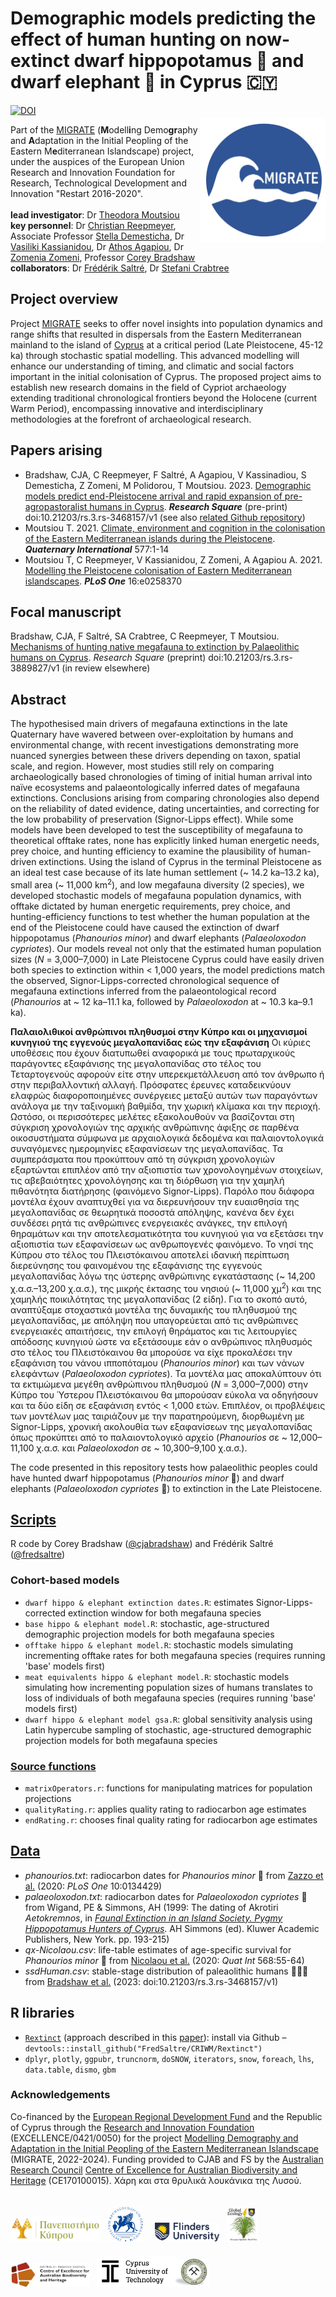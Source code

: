 # Demographic models predicting the effect of human hunting on now-extinct dwarf hippopotamus 🦛 and dwarf elephant 🐘 in Cyprus 🇨🇾
<a href="https://www.ucy.ac.cy/migrate/"><img align="right" src="www/MIGRATElogo.jpg" width="200" style="margin-top: 20px"></a>
<a href="https://doi.org/10.5281/zenodo.10561470"><img src="https://zenodo.org/badge/DOI/10.5281/zenodo.10561470.svg" alt="DOI"></a>

Part of the <a href="https://www.ucy.ac.cy/migrate/">MIGRATE</a> (<strong>M</strong>odell<strong>i</strong>ng Demo<strong>gr</strong>aphy and <strong>A</strong>daptation in the Initial Peopling of the Eastern M<strong>e</strong>diterranean Islandscape) project, under the auspices of the European Union Research and Innovation Foundation for Research, Technological Development and Innovation "Restart 2016-2020".
<br>
<br>
<strong>lead investigator</strong>: Dr <a href="https://ucy.academia.edu/TheodoraMoutsiou">Theodora Moutsiou</a><br>
<strong>key personnel</strong>: Dr <a href="https://scholar.google.com.au/citations?user=BU25ogMAAAAJ&hl=en">Christian Reepmeyer</a>, Associate Professor <a href="https://www.ucy.ac.cy/directory/en/profile/demest">Stella Demesticha</a>, Dr <a href="https://www.ucy.ac.cy/directory/en/profile/arkasian">Vasiliki Kassianidou</a>, Dr <a href="https://www.cut.ac.cy/faculties/fet/ceg/staff/athos.agapiou/?languageId=1">Athos Agapiou</a>, Dr <a href="https://www.researchgate.net/profile/Zomenia-Zomeni">Zomenia Zomeni</a>, Professor <a href="https://globalecologyflinders.com/people/#DIRECTOR">Corey Bradshaw</a><br>
<strong>collaborators</strong>: Dr <a href="https://globalecologyflinders.com/people/#COORDINATOR">Frédérik Saltré</a>, Dr <a href="https://qcnr.usu.edu/directory/envs/faculty/crabtree-stefani">Stefani Crabtree</a>
<br>
## Project overview
Project <a href="https://www.ucy.ac.cy/migrate/">MIGRATE</a> seeks to offer novel insights into population dynamics and range shifts that resulted in dispersals from the Eastern Mediterranean mainland to the island of <a href="https://www.google.com/maps/place/Cyprus/@35.1670135,32.765821,9z/">Cyprus</a> at a critical period (Late Pleistocene, 45-12 ka) through stochastic spatial modelling. This advanced modelling will  enhance our understanding of timing, and climatic and social factors important in the initial colonisation of Cyprus. The proposed project aims to establish new research domains in the field of Cypriot archaeology extending traditional chronological frontiers beyond the Holocene (current Warm Period), encompassing innovative and interdisciplinary methodologies at the forefront of archaeological research.

## Papers arising
- Bradshaw, CJA, C Reepmeyer, F Saltré, A Agapiou, V Kassinadiou, S Demesticha, Z Zomeni, M Polidorou, T Moutsiou. 2023. <a href="http://doi.org/10.21203/rs.3.rs-3468157/v1">Demographic models predict end-Pleistocene arrival and rapid expansion of pre-agropastoralist humans in Cyprus</a>. <em><strong>Research Square</strong></em> (pre-print) doi:10.21203/rs.3.rs-3468157/v1 (see also <a href="https://github.com/cjabradshaw/CyprusHumanPleistocene">related Github repository</a>)
- Moutsiou T. 2021. <a href="http://doi.org/10.1016/j.quaint.2020.09.012">Climate, environment and cognition in the colonisation of the Eastern Mediterranean islands during the Pleistocene</a>.  <em><strong>Quaternary International</strong></em> 577:1-14
- Moutsiou T, C Reepmeyer, V Kassianidou, Z Zomeni, A Agapiou A. 2021. <a href="http://doi.org/10.1371/journal.pone.0258370">Modelling the Pleistocene colonisation of Eastern Mediterranean islandscapes</a>. <em><strong>PLoS One</strong></em> 16:e0258370

## Focal manuscript
Bradshaw, CJA, F Saltré, SA Crabtree, C Reepmeyer, T Moutsiou. <a href="http://doi.org/10.21203/rs.3.rs-3889827/v1">Mechanisms of hunting native megafauna to extinction by Palaeolithic humans on Cyprus</a>. <em>Research Square</em> (preprint) doi:10.21203/rs.3.rs-3889827/v1 (in review elsewhere)

## Abstract
The hypothesised main drivers of megafauna extinctions in the late Quaternary have wavered between over-exploitation by humans and environmental change, with recent investigations demonstrating more nuanced synergies between these drivers depending on taxon, spatial scale, and region. However, most studies still rely on comparing archaeologically based chronologies of timing of initial human arrival into naïve ecosystems and palaeontologically inferred dates of megafauna extinctions. Conclusions arising from comparing chronologies also depend on the reliability of dated evidence, dating uncertainties, and correcting for the low probability of preservation (Signor-Lipps effect). While some models have been developed to test the susceptibility of megafauna to theoretical offtake rates, none has explicitly linked human energetic needs, prey choice, and hunting efficiency to examine the plausibility of human-driven extinctions. Using the island of Cyprus in the terminal Pleistocene as an ideal test case because of its late human settlement (~ 14.2 ka–13.2 ka), small area (~ 11,000 km<sup>2</sup>), and low megafauna diversity (2 species), we developed stochastic models of megafauna population dynamics, with offtake dictated by human energetic requirements, prey choice, and hunting-efficiency functions to test whether the human population at the end of the Pleistocene could have caused the extinction of dwarf hippopotamus (<em>Phanourios minor</em>) and dwarf elephants (<em>Palaeoloxodon cypriotes</em>). Our models reveal not only that the estimated human population sizes (<em>N</em> = 3,000–7,000) in Late Pleistocene Cyprus could have easily driven both species to extinction within < 1,000 years, the model predictions match the observed, Signor-Lipps-corrected chronological sequence of megafauna extinctions inferred from the palaeontological record (<em>Phanourios</em> at ~ 12 ka–11.1 ka, followed by <em>Palaeoloxodon</em> at ~ 10.3 ka–9.1 ka).

<strong>Παλαιολιθικοί ανθρώπινοι πληθυσμοί στην Κύπρο και οι μηχανισμοί κυνηγιού της εγγενούς μεγαλοπανίδας εώς την εξαφάνιση</strong>
Οι κύριες υποθέσεις που έχουν διατυπωθεί αναφορικά με τους πρωταρχικούς παράγοντες εξαφάνισης της μεγαλοπανίδας στο τέλος του Τεταρτογενούς αφορούν είτε στην υπερεκμετάλλευση από τον άνθρωπο ή στην περιβαλλοντική αλλαγή. Πρόσφατες έρευνες καταδεικνύουν ελαφρώς διαφοροποιημένες συνέργειες μεταξύ αυτών των παραγόντων ανάλογα με την ταξινομική βαθμίδα, την χωρική κλίμακα και την περιοχή. Ωστόσο, οι περισσότερες μελέτες εξακολουθούν να βασίζονται στη σύγκριση χρονολογιών της αρχικής ανθρώπινης άφιξης σε παρθένα οικοσυστήματα σύμφωνα με αρχαιολογικά δεδομένα και παλαιοντολογικά συναγόμενες ημερομηνίες εξαφανίσεων της μεγαλοπανίδας. Τα συμπεράσματα που προκύπτουν από τη σύγκριση χρονολογιών εξαρτώνται επιπλέον από την αξιοπιστία των χρονολογημένων στοιχείων, τις αβεβαιότητες χρονολόγησης και τη διόρθωση για την χαμηλή πιθανότητα διατήρησης (φαινόμενο Signor-Lipps). Παρόλο που διάφορα μοντέλα έχουν αναπτυχθεί για να διερευνήσουν την ευαισθησία της μεγαλοπανίδας σε θεωρητικά ποσοστά απόληψης, κανένα δεν έχει συνδέσει ρητά τις ανθρώπινες ενεργειακές ανάγκες, την επιλογή θηραμάτων και την αποτελεσματικότητα του κυνηγιού για να εξετάσει την αξιοπιστία των εξαφανίσεων ως ανθρωπογενές φαινόμενο. Το νησί της Κύπρου στο τέλος του Πλειστόκαινου αποτελεί ιδανική περίπτωση διερεύνησης του φαινομένου της εξαφάνισης της εγγενούς μεγαλοπανίδας λόγω της ύστερης ανθρώπινης εγκατάστασης (~ 14,200 χ.α.σ.–13,200 χ.α.σ.), της μικρής έκτασης του νησιού (~ 11,000 χμ<sup>2</sup>) και της χαμηλής ποικιλότητας της μεγαλοπανίδας (2 είδη). Για το σκοπό αυτό, αναπτύξαμε στοχαστικά μοντέλα της δυναμικής του πληθυσμού της μεγαλοπανίδας, με απόληψη που υπαγορεύεται από τις ανθρώπινες ενεργειακές απαιτήσεις, την επιλογή θηράματος και τις λειτουργίες απόδοσης κυνηγιού ώστε να εξετάσουμε εάν ο ανθρώπινος πληθυσμός στο τέλος του Πλειστόκαινου θα μπορούσε να είχε προκαλέσει την εξαφάνιση του νάνου ιπποπόταμου (<em>Phanourios minor</em>) και των νάνων ελεφάντων (<em>Palaeoloxodon cypriotes</em>). Τα μοντέλα μας αποκαλύπτουν ότι τα εκτιμώμενα μεγέθη ανθρώπινου πληθυσμού (<em>N</em> = 3,000–7,000) στην Κύπρο του Ύστερου Πλειστόκαινου θα μπορούσαν εύκολα να οδηγήσουν και τα δύο είδη σε εξαφάνιση εντός < 1,000 ετών. Επιπλέον, οι προβλέψεις των μοντέλων μας ταιριάζουν με την παρατηρούμενη, διορθωμένη με Signor-Lipps, χρονική ακολουθία των εξαφανίσεων της μεγαλοπανίδας όπως προκύπτει από το παλαιοντολογικό αρχείο (<em>Phanourios</em> σε ~ 12,000–11,100 χ.α.σ. και <em>Palaeoloxodon</em> σε ~ 10,300–9,100 χ.α.σ.).

The code presented in this repository tests how palaeolithic peoples could have hunted dwarf hippopotamus (<em>Phanourios minor</em> 🦛) and dwarf elephants (<em>Palaeoloxodon cypriotes</em> 🐘) to extinction in the Late Pleistocene.

## <a href="https://github.com/cjabradshaw/CyprusHippoElephant/tree/main/scripts">Scripts</a>
R code by Corey Bradshaw (<a href="http://github.com/cjabradshaw">@cjabradshaw</a>) and Frédérik Saltré (<a href="http://github.com/fredsaltre">@fredsaltre</a>)

### Cohort-based models
- <code>dwarf hippo & elephant extinction dates.R</code>: estimates Signor-Lipps-corrected extinction window for both megafauna species
- <code>base hippo & elephant model.R</code>: stochastic, age-structured demographic projection models for both megafauna species
- <code>offtake hippo & elephant model.R</code>: stochastic models simulating incrementing offtake rates for both megafauna species (requires running 'base' models first)
- <code>meat equivalents hippo & elephant model.R</code>: stochastic models simulating how incrementing population sizes of humans translates to loss of individuals of both megafauna species (requires running 'base' models first)
- <code>dwarf hippo & elephant model gsa.R</code>: global sensitivity analysis using Latin hypercube sampling of stochastic, age-structured demographic projection models for both megafauna species

### <a href="https://github.com/cjabradshaw/CyprusHippoElephant/tree/main/scripts/source">Source functions</a>
- <code>matrixOperators.r</code>: functions for manipulating matrices for population projections
- <code>qualityRating.r</code>: applies quality rating to radiocarbon age estimates
- <code>endRating.r</code>: chooses final quality rating for radiocarbon age estimates

## <a href="https://github.com/cjabradshaw/CyprusHippoElephant/tree/main/data">Data</a>
- <em>phanourios.txt</em>: radiocarbon dates for <em>Phanourios minor</em> 🦛 from <a href="http://doi.org/10.1371/journal.pone.0134429">Zazzo et al.</a> (2020: <em>PLoS One</em> 10:0134429)
- <em>palaeoloxodon.txt</em>: radiocarbon dates for <em>Palaeoloxodon cypriotes</em> 🐘 from Wigand, PE & Simmons, AH (1999: The dating of Akrotiri <em>Aetokremnos</em>, in <a href="https://link.springer.com/book/10.1007/b109876"><em>Faunal Extinction in an Island Society. Pygmy Hippopotamus Hunters of Cyprus</em></a>. AH Simmons (ed). Kluwer Academic Publishers, New York. pp. 193-215)
- <em>qx-Nicolaou.csv</em>: life-table estimates of age-specific survival for <em>Phanourios minor</em> 🦛 from <a href="http://doi.org/10.1016/j.quaint.2020.09.016">Nicolaou et al.</a> (2020: <em>Quat Int</em> 568:55-64)
- <em>ssdHuman.csv</em>: stable-stage distribution of paleaolithic humans 🧑‍🤝‍🧑 from <a href="http://doi.org/10.21203/rs.3.rs-3468157/v1">Bradshaw et al.</a> (2023: doi:10.21203/rs.3.rs-3468157/v1)

## R libraries
- <a href="https://github.com/FredSaltre/CRIWM/"><code>Rextinct</code></a> (approach described in this <a href="https://doi.org/10.1016/j.quageo.2023.101489">paper</a>): install via Github – <code>devtools::install_github("FredSaltre/CRIWM/Rextinct")</code>
- <code>dplyr</code>, <code>plotly</code>, <code>ggpubr</code>, <code>truncnorm</code>, <code>doSNOW</code>, <code>iterators</code>, <code>snow</code>, <code>foreach</code>, <code>lhs</code>, <code>data.table</code>, <code>dismo</code>, <code>gbm</code>

### Acknowledgements
Co-financed by the <a href="https://ec.europa.eu/regional_policy/funding/erdf_en">European Regional Development Fund</a> and the Republic of Cyprus through the <a href="https://www.research.org.cy/en/">Research and Innovation Foundation</a> (EXCELLENCE/0421/0050) for the project <a href="https://www.ucy.ac.cy/migrate/">Modelling Demography and Adaptation in the Initial Peopling of the Eastern Mediterranean Islandscape</a> (MIGRATE, 2022-2024). Funding provided to CJAB and FS by the <a href="https://www.arc.gov.au">Australian Research Council</a> <a href="https://EpicAustralia.org.au">Centre of Excellence for Australian Biodiversity and Heritage</a> (CE170100015). Χάρη και στα θρυλικά λουκάνικα της Λυσού.
<br>
<p><a href="https://www.ucy.ac.cy"><img align="bottom-left" src="www/UCypruslogo.png" alt="UCyprus logo" height="40" style="margin-top: 20px"></a> &nbsp; <a href="http://www.dainst.org"><img align="bottom-left" src="www/DAIlogo.png" alt="DAI logo" height="55" style="margin-top: 20px"></a> &nbsp; &nbsp; <a href="https://www.flinders.edu.au"><img align="bottom-left" src="www/Flinders_University_Logo_Horizontal_RGB_Master.png" alt="Flinders University logo" height="30" style="margin-top: 20px"></a> &nbsp; <a href="https://globalecologyflinders.com"><img align="bottom-left" src="www/GEL Logo Kaurna New Transp-2.png" alt="GEL logo" height="55" style="margin-top: 20px"></a> &nbsp; &nbsp; <a href="https://EpicAustralia.org.au"><img align="bottom-left" src="www/CabahFCL.jpg" alt="CABAH logo" height="40" style="margin-top: 20px"></a> &nbsp; <a href="https://www.cut.ac.cy"><img align="bottom-left" src="www/CUTlogoblack.png" alt="CUT logo" height="50" style="margin-top: 20px"></a><a href="https://www.moa.gov.cy/moa/gsd/gsd.nsf/dmlIndex_en/dmlIndex_en"><img align="bottom-left" src="www/CGSlogo.png" alt="CGS logo" height="45" style="margin-top: 20px"></a></p>
